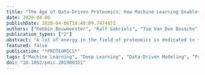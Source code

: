 ```yaml
---
title: "The Age of Data-Driven Proteomics: How Machine Learning Enables Novel Workflows"
date: 2020-04-06
publishDate: 2020-04-06T18:40:09.747487Z
authors: ["Robbin Bouwmeester", "Ralf Gabriels", "Tim Van Den Bossche", "Lennart Martens", "Sven Degroeve"]
publication_types: ["2"]
abstract: "A lot of energy in the field of proteomics is dedicated to the application of challenging experimental workflows, which include metaproteomics, proteogenomics, data independent acquisition (DIA), non-specific proteolysis, immunopeptidomics, and open modification searches. These workflows are all challenging because of ambiguity in the identification stage; they either expand the search space and thus increase the ambiguity of identifications, or, in the case of DIA, they generate data that is inherently more ambiguous. In this context, machine learning-based predictive models are now generating considerable excitement in the field of proteomics because these predictive models hold great potential to drastically reduce the ambiguity in the identification process of the above-mentioned workflows. Indeed, the field has already produced classical machine learning and deep learning models to predict almost every aspect of a liquid chromatography-mass spectrometry (LC-MS) experiment. Yet despite all the excitement, thorough integration of predictive models in these challenging LC-MS workflows is still limited, and further improvements to the modeling and validation procedures can still be made. In this viewpoint we therefore point out highly promising recent machine learning developments in proteomics, alongside some of the remaining challenges."
featured: false
publication: "*PROTEOMICS*"
tags: ["Machine Learning", "Deep Learning", "Data-Driven Modeling", "Proteomics", "Mass Spectrometry"]
doi: "10.1002/pmic.201900351"
---
```

